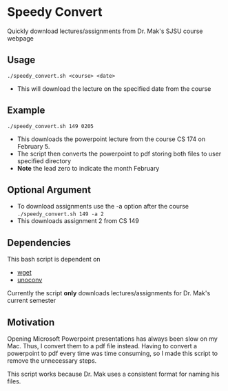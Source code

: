 # Speedy Convert

Quickly download lectures/assignments from Dr. Mak's SJSU course webpage 


## Usage
`./speedy_convert.sh <course> <date>`

* This will download the lecture on the specified date from the course

## Example
`./speedy_convert.sh 149 0205`

* This downloads the powerpoint lecture from the course CS 174 on February 5.
* The script then converts the powerpoint to pdf storing both files to user specified directory
* __Note__ the lead zero to indicate the month February 

## Optional Argument
* To download assignments use the -a option after the course
`./speedy_convert.sh 149 -a 2`
* This downloads assignment 2 from CS 149 

## Dependencies  
This bash script is dependent on
* [wget](https://www.gnu.org/software/wget/)
* [unoconv](https://github.com/dagwieers/unoconv)

Currently the script __only__ downloads lectures/assignments for Dr. Mak's current semester 

## Motivation
Opening Microsoft Powerpoint presentations has always been slow on my Mac. Thus, I convert them to a pdf file instead. Having to convert a powerpoint to pdf every time was time consuming, so I made this script to remove the unnecessary steps.

This script works because Dr. Mak uses a consistent format for naming his files.
